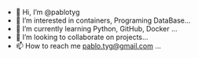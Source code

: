 - 👋 Hi, I’m @pablotyg
- 👀 I’m interested in containers, Programing DataBase...
- 🌱 I’m currently learning Python, GitHub, Docker ...
- 💞️ I’m looking to collaborate on projects...
- 📫 How to reach me pablo.tyg@gmail.com ...

<!---
pablotyg/pablotyg is a ✨ special ✨ repository because its `README.md` (this file) appears on your GitHub profile.
You can click the Preview link to take a look at your changes.
--->
